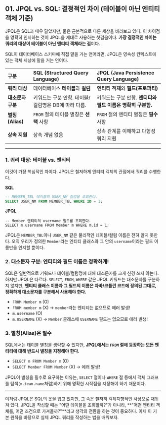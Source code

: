 ## 01\. JPQL vs. SQL: 결정적인 차이 (테이블이 아닌 엔티티 객체 기준)

JPQL은 SQL과 매우 닮았지만, 둘은 근본적으로 다른 세상을 바라보고 있다. 이 차이점을 명확히 인지하는 것이 JPQL을 제대로 사용하는 첫걸음이다. **가장 결정적인 차이는 쿼리의 대상이 테이블이 아닌 엔티티 객체라는 점**이다.

SQL이 데이터베이스 스키마에 직접 말을 거는 언어라면, JPQL은 영속성 컨텍스트에 있는 객체 세상에 말을 거는 언어다.

| 구분 | SQL (Structured Query Language) | JPQL (Java Persistence Query Language) |
| :--- | :--- | :--- |
| **쿼리 대상** | 데이터베이스 **테이블**과 **컬럼** | **엔티티 객체**와 **필드(프로퍼티)** |
| **대소문자 구분**| 키워드는 구분 안함. 테이블/컬럼명은 DB에 따라 다름. | 키워드는 구분 안함. **엔티티와 필드 이름은 명확히 구분함.** |
| **별칭(Alias)**| `FROM` 절의 테이블 별칭은 **선택** 사항 | `FROM` 절의 엔티티 별칭은 **필수** 사항 |
| **상속 지원** | 상속 개념 없음 | 상속 관계를 이해하고 다형성 쿼리 지원 |

-----

### **1. 쿼리 대상: 테이블 vs. 엔티티**

이것이 가장 핵심적인 차이다. JPQL은 철저하게 엔티티 객체의 관점에서 쿼리를 수행한다.

**SQL**

```sql
-- MEMBER_TBL 테이블의 USER_NM 컬럼을 조회한다.
SELECT USER_NM FROM MEMBER_TBL WHERE ID = 1;
```

**JPQL**

```jpql
-- Member 엔티티의 username 필드를 조회한다.
SELECT m.username FROM Member m WHERE m.id = 1;
```

JPQL은 `MEMBER_TBL`이나 `USER_NM` 같은 물리적인 테이블/컬럼 이름은 전혀 알지 못한다. 오직 우리가 정의한 `Member`라는 엔티티 클래스와 그 안의 `username`이라는 필드 이름만을 인지할 뿐이다.

### **2. 대소문자 구분: 엔티티와 필드 이름은 정확하게\!**

SQL은 일반적으로 키워드나 테이블/컬럼명에 대해 대소문자를 크게 신경 쓰지 않는다. 하지만 JPQL은 다르다. `SELECT`, `FROM`, `WHERE` 같은 JPQL 키워드는 대소문자를 구분하지 않지만, **엔티티 클래스 이름과 그 필드의 이름은 자바/코틀린 코드에 정의된 그대로, 정확하게 대소문자를 구분해서 사용해야 한다.**

  * `FROM Member m` (O)
  * `FROM member m` (X) -\> `member`라는 엔티티는 없으므로 에러 발생\!
  * `m.username` (O)
  * `m.USERNAME` (X) -\> `Member` 클래스에 `USERNAME` 필드는 없으므로 에러 발생\!

### **3. 별칭(Alias)은 필수**

SQL에서는 테이블 별칭을 생략할 수 있지만, **JPQL에서는 `FROM` 절에 등장하는 모든 엔티티에 대해 반드시 별칭을 지정해야 한다.**

  * `SELECT m FROM Member m` (O)
  * `SELECT Member FROM Member` (X) -\> 에러 발생\!

JPQL이 별칭을 필수로 요구하는 이유는, `SELECT` 절이나 `WHERE` 절 등에서 객체 그래프를 탐색(`m.team.name`처럼)하기 위해 명확한 시작점을 지정해야 하기 때문이다.

-----

이처럼 JPQL은 SQL의 옷을 입고 있지만, 그 속은 철저히 객체지향적인 사상으로 채워져 있다. JPQL을 작성할 때는 "어떤 테이블을 조회할까?"가 아니라, \*\*"어떤 엔티티 객체를, 어떤 조건으로 가져올까?"\*\*라고 생각의 전환을 하는 것이 중요하다. 이제 이 기본 원칙을 바탕으로 실제 JPQL 쿼리를 작성하는 법을 배워보자.